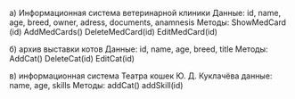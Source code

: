 <!-- 1. Продумайте структуру класса Кот. Какие поля и методы будут актуальны для приложения, которое является
а) информационной системой ветеринарной клиники



б) архивом выставки котов



в) информационной системой Театра кошек Ю. Д. Куклачёва
Данные: name, age, ....
Методы: ReturnName() -- возвращает имя кота


Можно записать в текстовом виде, не обязательно реализовывать в java. -->

а) Информационная система ветеринарной клиники
Данные: id, name, age, breed, owner, adress, documents, anamnesis
Методы:
ShowMedCard (id)
AddMedCards()
DeleteMedCard(id)
EditMedCard(id)

б) архив выставки котов
Данные: id, name, age, breed, title
Методы:
AddCat()
DeleteCat(id)
EditCat(id)

в) информационная система Театра кошек Ю. Д. Куклачёва
данные: name, age, skills
Методы:
addCat()
addSkill(id)